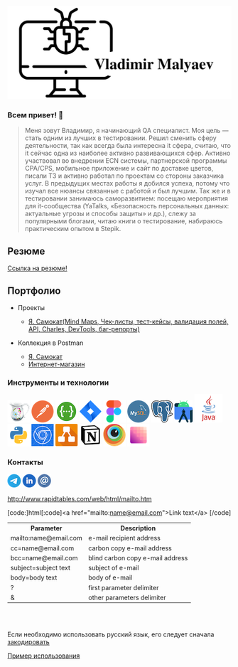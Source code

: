 ![Header](https://github.com/Malyaev/Malyaev/blob/main/icon/logo.jpg)

### Всем привет! 👋
> Меня зовут Владимир, я начинающий QA специалист. Моя цель — стать одним из лучших в тестировании.
>Решил сменить сферу деятельности, так как всегда была интересна it сфера, считаю, что it сейчас одна из наиболее активно развивающихся сфер. Активно участвовал во внедрении ECN системы, партнерской программы CPA/CPS, мобильное приложение и сайт по доставке цветов, писали ТЗ и активно работал по проектам со стороны заказчика услуг.
>В предыдущих местах работы я добился успеха, потому что изучал все нюансы связанные с работой и был лучшим. Так же и в тестировании занимаюсь саморазвитием: посещаю мероприятия для it-сообщества (YaTalks, «Безопасность персональных данных: актуальные угрозы и способы защиты» и др.), слежу за популярными блогами, читаю книги о тестирование, набираюсь практическим опытом в Stepik.

## Резюме
[Ссылка на резюме!](https://drive.google.com/file/d/1AfXot3zGbnbrIC5PYFI5MnDI5moHdlkd/view?usp=share_link)

## Портфолио   
+ Проекты
  - [Я. Самокат(Mind Maps, Чек-листы, тест-кейсы, валидация полей, API, Charles, DevTools, баг-репорты)](https://goo.su/KEWy)
 
+ Коллекция в Postman
  - [Я. Самокат](https://github.com/Malyaev/Malyaev/blob/main/Postman/Я_Самокат.json)
  - [Интернет-магазин](https://github.com/Malyaev/Malyaev/blob/main/Postman/ishop.json)

### Инструменты и технологии
![Header](https://github.com/Malyaev/Malyaev/blob/main/icon/Charles50.png)
![Header](https://github.com/Malyaev/Malyaev/blob/main/icon/Postman50.png)
![Header](https://github.com/Malyaev/Malyaev/blob/main/icon/Swagger.png)
![Header](https://github.com/Malyaev/Malyaev/blob/main/icon/Jira50.png)
![Header](https://github.com/Malyaev/Malyaev/blob/main/icon/Figma50.png)
![Header](https://github.com/Malyaev/Malyaev/blob/main/icon/Mysql50.png)
![Header](https://github.com/Malyaev/Malyaev/blob/main/icon/Postgresql.png)
![Header](https://github.com/Malyaev/Malyaev/blob/main/icon/AS.png)
![Header](https://github.com/Malyaev/Malyaev/blob/main/icon/java.png)
![Header](https://github.com/Malyaev/Malyaev/blob/main/icon/Python.png)
![Header](https://github.com/Malyaev/Malyaev/blob/main/icon/DevTools.png)
![Header](https://github.com/Malyaev/Malyaev/blob/main/icon/Drawio.png)
![Header](https://github.com/Malyaev/Malyaev/blob/main/icon/Notion.png)
![Header](https://github.com/Malyaev/Malyaev/blob/main/icon/browserstack.png)
![Header](https://github.com/Malyaev/Malyaev/blob/main/icon/pixel_perfect.png)

### Контакты
[![Header](https://github.com/Malyaev/Malyaev/blob/main/icon/Telegram30.png)](https://t.me/mva_qa)
[![Header](https://github.com/Malyaev/Malyaev/blob/main/icon/LinkedIn30.png)](https://www.linkedin.com/in/malyaev/)
[![Header](https://github.com/Malyaev/Malyaev/blob/main/icon/Mail.png)](email://vladimir.qae@gmail.com)

http://www.rapidtables.com/web/html/mailto.htm

[code:]html[:code]&lt;a href="mailto:name@email.com"&gt;Link text&lt;/a&gt;
[/code]

<table class="table table-striped table-condensed table-hover">
<tr><th>Parameter</th><th>Description</th></tr>
<tr><td>mailto:name@email.com</td><td>e-mail recipient address</td></tr>
<tr><td>cc=name@email.com</td><td>carbon copy e-mail address</td></tr>
<tr><td>bcc=name@email.com</td><td>blind carbon copy e-mail address</td></tr>
<tr><td>subject=subject text</td><td>subject of e-mail</td></tr>
<tr><td>body=body text</td><td>body of e-mail</td></tr>
<tr><td>?</td><td>first parameter delimiter</td></tr>
<tr><td>&amp;</td><td>other parameters delimiter</td></tr>
</table>
<br>
<br>
<p>Если необходимо использовать русский язык, его следует сначала <a href ="http://www.codenet.ru/services/urlencode-urldecode/">закодировать</a></p>

<p>
<a href="mailto:name@email.com?cc=name@email.com&bcc=name@email.com&subject=%D0%9F%D1%80%D0%B8%D0%BC%D0%B5%D1%80 %D0%B8%D1%81%D0%BF%D0%BE%D0%BB%D1%8C%D0%B7%D0%BE%D0%B2%D0%B0%D0%BD%D0%B8%D1%8F&body=%D0%90 %0A%D1%8D%D1%82%D0%BE %0A%D1%82%D0%B5%D0%BA%D1%81%D1%82 %0A%D0%B2 %0A%D0%BD%D0%B5%D1%81%D0%BA%D0%BE%D0%BB%D1%8C%D0%BA%D0%BE%0A%D1%81%D1%82%D1%80%D0%BE%D0%BA...">Пример использования</a>
</p>
